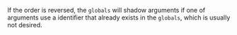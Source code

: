 If the order is reversed, the `globals` will shadow arguments if one of arguments use a identifier that already exists in the `globals`, which is usually not desired.
